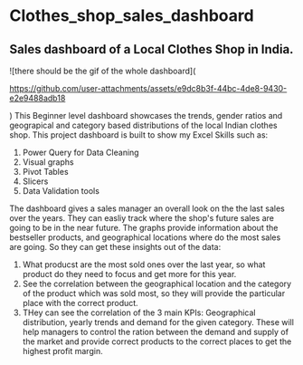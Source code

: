 # Clothes_shop_sales_dashboard
## Sales dashboard of a Local Clothes Shop in India.  
![there should be the gif of the whole dashboard](

https://github.com/user-attachments/assets/e9dc8b3f-44bc-4de8-9430-e2e9488adb18

)
This Beginner level dashboard showcases the trends, gender ratios and geograpical and category based distributions of the local Indian clothes shop.
This project dashboard is built to show my Excel Skills such as:  
1. Power Query for Data Cleaning
2. Visual graphs
3. Pivot Tables
4. Slicers
5. Data Validation tools

The dashboard gives a sales manager an overall look on the the last sales over the years. They can easliy track where the shop's future sales are going to be in the near future. The graphs provide information about the bestseller products, and geographical locations where do the most sales are going. So they can get these insights out of the data:

1. What producst are the most sold ones over the last year, so what product do they need to focus and get more for this year.
2. See the correlation between the geographical location and the category of the product which was sold most, so they will provide the particular place with the correct product.
3. THey can see the correlation of the 3 main KPIs: Geographical distribution, yearly trends and demand for the given category. These will help managers to control the ration between the demand and supply of the market and provide correct products to the correct places to get the highest profit margin.

